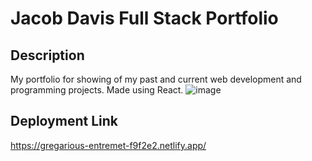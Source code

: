 # Jacob Davis Full Stack Portfolio

## Description
My portfolio for showing of my past and current web development and programming projects. Made using React.
![image](https://github.com/WickerPrison/FullstackPortfolio/assets/92000023/f2ca6007-ced7-4e89-8865-5db4ca746123)


## Deployment Link
https://gregarious-entremet-f9f2e2.netlify.app/
